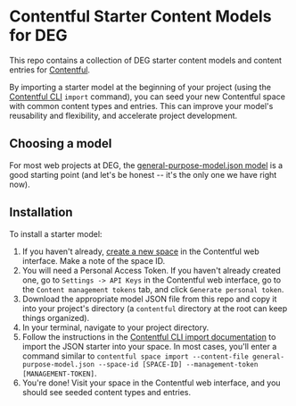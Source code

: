 # Contentful Starter Content Models for DEG

This repo contains a collection of DEG starter content models and content entries for [Contentful](https://https://www.contentful.com/).

By importing a starter model at the beginning of your project (using the [Contentful CLI](https://github.com/contentful/contentful-cli) `import` command), you can seed your new Contentful space with common content types and entries. This can improve your model's reusability and flexibility, and accelerate project development.

## Choosing a model

For most web projects at DEG, the [general-purpose-model.json model](https://github.com/degdigital/contentful-starter-content-models/blob/main/general-purpose-model.json) is a good starting point (and let's be honest -- it's the only one we have right now).

## Installation

To install a starter model:

1. If you haven't already, [create a new space](https://www.contentful.com/faq/basics/#how-do-i-create-a-space) in the Contentful web interface. Make a note of the space ID.
2. You will need a Personal Access Token. If you haven't already created one, go to `Settings -> API Keys` in the Contentful web interface, go to the `Content management tokens` tab, and click `Generate personal token`.
3. Download the appropriate model JSON file from this repo and copy it into your project's directory (a `contentful` directory at the root can keep things organized).
4. In your terminal, navigate to your project directory.
5. Follow the instructions in the [Contentful CLI import documentation](https://github.com/contentful/contentful-cli/tree/master/docs/space/import) to import the JSON starter into your space. In most cases, you'll enter a command similar to `contentful space import --content-file general-purpose-model.json --space-id [SPACE-ID] --management-token [MANAGEMENT-TOKEN]`.
6. You're done! Visit your space in the Contentful web interface, and you should see seeded content types and entries.
